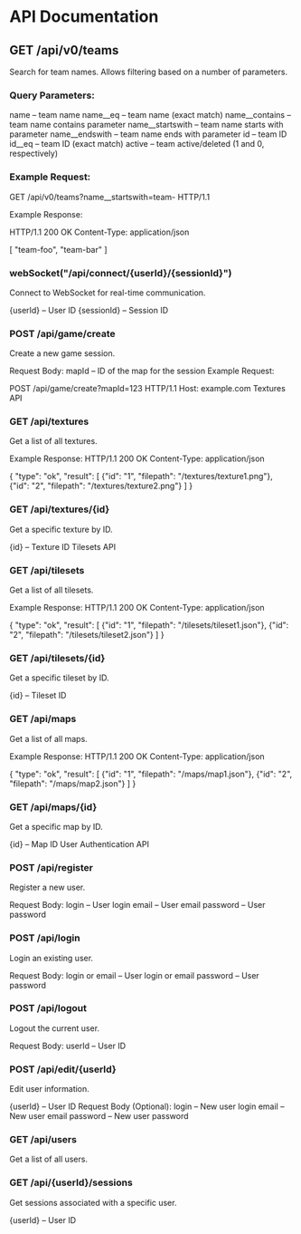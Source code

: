 # API Documentation

## GET /api/v0/teams

Search for team names. Allows filtering based on a number of parameters.

### Query Parameters:
name – team name
name__eq – team name (exact match)
name__contains – team name contains parameter
name__startswith – team name starts with parameter
name__endswith – team name ends with parameter
id – team ID
id__eq – team ID (exact match)
active – team active/deleted (1 and 0, respectively)

### Example Request:

GET /api/v0/teams?name__startswith=team- HTTP/1.1

Example Response:

HTTP/1.1 200 OK
Content-Type: application/json

[
    "team-foo",
    "team-bar"
]

### webSocket("/api/connect/{userId}/{sessionId}")
Connect to WebSocket for real-time communication.

{userId} – User ID
{sessionId} – Session ID



### POST /api/game/create
Create a new game session.

Request Body:
mapId – ID of the map for the session
Example Request:

POST /api/game/create?mapId=123 HTTP/1.1
Host: example.com
Textures API


### GET /api/textures
Get a list of all textures.

Example Response:
HTTP/1.1 200 OK
Content-Type: application/json

{
    "type": "ok",
    "result": [
        {"id": "1", "filepath": "/textures/texture1.png"},
        {"id": "2", "filepath": "/textures/texture2.png"}
    ]
}

### GET /api/textures/{id}
Get a specific texture by ID.

{id} – Texture ID
Tilesets API

### GET /api/tilesets
Get a list of all tilesets.

Example Response:
HTTP/1.1 200 OK
Content-Type: application/json

{
    "type": "ok",
    "result": [
        {"id": "1", "filepath": "/tilesets/tileset1.json"},
        {"id": "2", "filepath": "/tilesets/tileset2.json"}
    ]
}

### GET /api/tilesets/{id}
Get a specific tileset by ID.

{id} – Tileset ID

### GET /api/maps
Get a list of all maps.

Example Response:
HTTP/1.1 200 OK
Content-Type: application/json

{
    "type": "ok",
    "result": [
        {"id": "1", "filepath": "/maps/map1.json"},
        {"id": "2", "filepath": "/maps/map2.json"}
    ]
}

### GET /api/maps/{id}
Get a specific map by ID.

{id} – Map ID
User Authentication API

### POST /api/register
Register a new user.

Request Body:
login – User login
email – User email
password – User password

### POST /api/login
Login an existing user.

Request Body:
login or email – User login or email
password – User password

### POST /api/logout
Logout the current user.

Request Body:
userId – User ID

### POST /api/edit/{userId}
Edit user information.

{userId} – User ID
Request Body (Optional):
login – New user login
email – New user email
password – New user password

### GET /api/users
Get a list of all users.

### GET /api/{userId}/sessions
Get sessions associated with a specific user.

{userId} – User ID